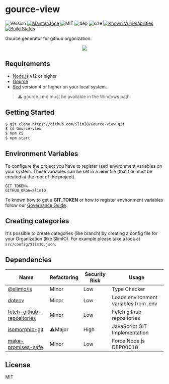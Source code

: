 # gource-view
![Version](https://img.shields.io/badge/dynamic/json.svg?url=https://raw.githubusercontent.com/SlimIO/Gource-view/master/package.json?token=Aeue0P3eryCYRikk9tHZScyXOpqtMvFIks5ca-XwwA%3D%3D&query=$.version&label=Version)
[![Maintenance](https://img.shields.io/badge/Maintained%3F-yes-green.svg)](https://github.com/SlimIO/Gource-view/commit-activity)
![MIT](https://img.shields.io/github/license/mashape/apistatus.svg)
![dep](https://img.shields.io/david/SlimIO/Gource-view.svg)
![size](https://img.shields.io/github/repo-size/SlimIO/Gource-view.svg)
[![Known Vulnerabilities](https://snyk.io/test/github/SlimIO/Gource-view/badge.svg?targetFile=package.json)](https://snyk.io/test/github/SlimIO/Gource-view?targetFile=package.json)
[![Build Status](https://travis-ci.com/SlimIO/Gource-view.svg?branch=master)](https://travis-ci.com/SlimIO/Gource-view)

Gource generator for github organization.

<p align="center">
    <img src="https://i.imgur.com/dcyPhXg.png">
</p>

## Requirements
- [Node.js](https://nodejs.org/en/) v12 or higher
- [Gource](https://gource.io/)
- [Sed](https://fr.wikipedia.org/wiki/Stream_Editor) version 4 or higher on your local system.

> ⚠️ gource.cmd must be available in the Windows path

## Getting Started

```bash
$ git clone https://github.com/SlimIO/Gource-view.git
$ cd Gource-view
$ npm ci
$ npm start
```

## Environment Variables

To configure the project you have to register (set) environment variables on your system. These variables can be set in a **.env** file (that file must be created at the root of the project).
```
GIT_TOKEN=
GITHUB_ORGA=SlimIO
```

To known how to get a **GIT_TOKEN** or how to register environment variables follow our [Governance Guide](https://github.com/SlimIO/Governance/blob/master/docs/tooling.md#environment-variables).

## Creating categories
It's possible to create categories (like branch) by creating a config file for your Organization (like SlimIO). For example please take a look at `src/config/SlimIO.json`.

## Dependencies

|Name|Refactoring|Security Risk|Usage|
|---|---|---|---|
|[@slimio/is](https://github.com/SlimIO/is#readme)|Minor|Low|Type Checker|
|[dotenv](https://github.com/motdotla/dotenv)|Minor|Low|Loads environment variables from .env|
|[fetch-github-repositories](https://github.com/fraxken/fetch-github-repositories#readme)|Minor|Low|Fetch github repositories|
|[isomorphic-git](https://isomorphic-git.org/)|⚠️Major|High|JavaScript GIT Implementation|
|[make-promises-safe](https://github.com/mcollina/make-promises-safe#readme)|Minor|Low|Force Node.js DEP00018|

## License
MIT
